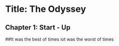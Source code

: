 # Title: The Odyssey

## Chapter 1: Start - Up


##It was the best of times iot was the worst of times
